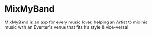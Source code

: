 # MixMyBand
MixMyBand is an app for every music lover, helping an Artist to mix his music with an Eventer's venue that fits his style & vice-versa!
